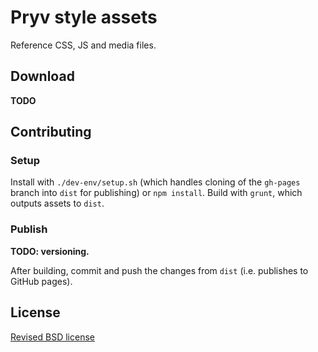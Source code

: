 # Pryv style assets

Reference CSS, JS and media files.

## Download

**TODO**


## Contributing

### Setup

Install with `./dev-env/setup.sh` (which handles cloning of the `gh-pages` branch into `dist` for publishing) or `npm install`.
Build with `grunt`, which outputs assets to `dist`.

### Publish

**TODO: versioning.**

After building, commit and push the changes from `dist` (i.e. publishes to GitHub pages).

## License

[Revised BSD license](https://github.com/pryv/documents/blob/master/license-bsd-revised.md)

